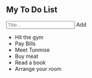 <!DOCTYPE html>
<html>
<head>
    <link rel="stylesheet" href="index.css">
    <div id="myDIV" class="header">
          <h2>My To Do List</h2>
          <input type="text" id="myInput"
    placeholder="Title...">
          <span onclick="newElement()"
    class="addBtn">Add</span>  
    </div>
 </head>
<body>
<ul id="myUL">
    <li>Hit the gym</li>
    <li class="checked">Pay Bills</li>
    <li>Meet Tunmise</li>
    <li>Buy meat</li>
    <li>Read a book</li>
    <li>Arrange your room</li>
</ul>
</body>
<script src="./index.js"></script>

